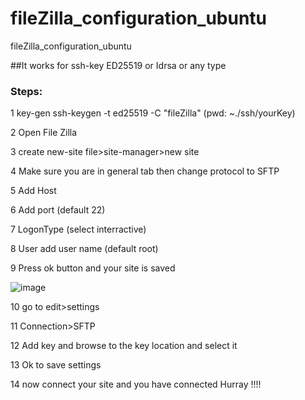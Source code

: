 # fileZilla_configuration_ubuntu
fileZilla_configuration_ubuntu

##It works for ssh-key ED25519 or Idrsa or any type 
### Steps:
1 key-gen ssh-keygen -t ed25519 -C "fileZilla" (pwd: ~./ssh/yourKey)

2 Open File Zilla

3 create new-site   file>site-manager>new site

4 Make sure you are in general tab then change protocol to SFTP

5 Add Host

6 Add port (default 22)

7 LogonType (select interractive)

8 User add user name (default root)

9 Press ok button and your site is saved


![image](https://github.com/Kun786/fileZilla_configuration_ubuntu/assets/12573912/109195a2-73fa-4c9a-8085-1bcfd4d74100)


10 go to edit>settings

11 Connection>SFTP

12 Add key and browse to the key location and select it

13 Ok to save settings

14 now connect your site and you have connected Hurray !!!!
